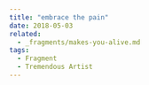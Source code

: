 ```yaml
---
title: "embrace the pain"
date: 2018-05-03
related:
  - _fragments/makes-you-alive.md
tags:
  - Fragment
  - Tremendous Artist
---
```


